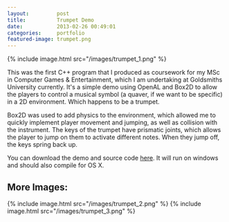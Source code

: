 ```yaml
---
layout:         post
title:          Trumpet Demo
date:           2013-02-26 00:49:01
categories:     portfolio
featured-image: trumpet.png
---
```

{% include image.html src="/images/trumpet_1.png" %}

This was the first C++ program that I produced as coursework for my MSc in Computer Games & Entertainment, which I am undertaking at Goldsmiths University currently. It's a simple demo using OpenAL and Box2D to allow the players to control a musical symbol (a quaver, if we want to be specific) in a 2D environment. Which happens to be a trumpet.

Box2D was used to add physics to the environment, which allowed me to quickly implement player movement and jumping, as well as collision with the instrument. The keys of the trumpet have prismatic joints, which allows the player to jump on them to activate different notes. When they jump off, the keys spring back up.

You can download the demo and source code [here](/download/trumpet.zip). It will run on windows and should also compile for OS X.

## More Images:
{% include image.html src="/images/trumpet_2.png" %}
{% include image.html src="/images/trumpet_3.png" %}
